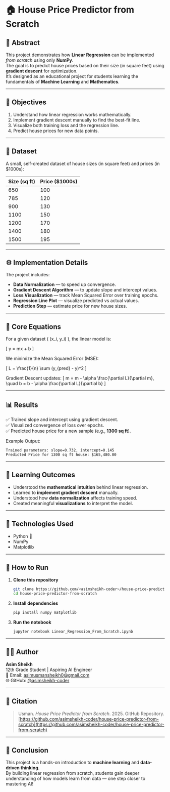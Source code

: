 # 🏠 House Price Predictor from Scratch

## 📄 Abstract
This project demonstrates how **Linear Regression** can be implemented *from scratch* using only **NumPy**.  
The goal is to predict house prices based on their size (in square feet) using **gradient descent** for optimization.  
It’s designed as an educational project for students learning the fundamentals of **Machine Learning** and **Mathematics**.

---

## 🎯 Objectives
1. Understand how linear regression works mathematically.
2. Implement gradient descent manually to find the best-fit line.
3. Visualize both training loss and the regression line.
4. Predict house prices for new data points.

---

## 🧩 Dataset
A small, self-created dataset of house sizes (in square feet) and prices (in $1000s):

| Size (sq ft) | Price ($1000s) |
|---------------|----------------|
| 650 | 100 |
| 785 | 120 |
| 900 | 130 |
| 1100 | 150 |
| 1200 | 170 |
| 1400 | 180 |
| 1500 | 195 |

---

## ⚙️ Implementation Details
The project includes:
- **Data Normalization** — to speed up convergence.  
- **Gradient Descent Algorithm** — to update slope and intercept values.  
- **Loss Visualization** — track Mean Squared Error over training epochs.  
- **Regression Line Plot** — visualize predicted vs actual values.  
- **Prediction Step** — estimate price for new house sizes.

---

## 🧮 Core Equations
For a given dataset \( (x_i, y_i) \), the linear model is:

\[ y = mx + b \]

We minimize the Mean Squared Error (MSE):

\[ L = \frac{1}{n} \sum (y_{pred} - y)^2 \]

Gradient Descent updates:
\[ m = m - \alpha \frac{\partial L}{\partial m}, \quad b = b - \alpha \frac{\partial L}{\partial b} \]

---

## 📊 Results
✅ Trained slope and intercept using gradient descent.  
✅ Visualized convergence of loss over epochs.  
✅ Predicted house price for a new sample (e.g., **1300 sq ft**).  

Example Output:
```
Trained parameters: slope=0.732, intercept=0.145
Predicted Price for 1300 sq ft house: $165,480.00
```

---

## 🧠 Learning Outcomes
- Understood the **mathematical intuition** behind linear regression.
- Learned to **implement gradient descent** manually.  
- Understood how **data normalization** affects training speed.
- Created meaningful **visualizations** to interpret the model.

---

## 🧪 Technologies Used
- Python 🐍  
- NumPy  
- Matplotlib  

---

## 🚀 How to Run
1. **Clone this repository**
   ```bash
   git clone https://github.com/<asimsheikh-coder>/house-price-predictor-from-scratch.git
   cd house-price-predictor-from-scratch
   ```
2. **Install dependencies**
   ```bash
   pip install numpy matplotlib
   ```
3. **Run the notebook**
   ```bash
   jupyter notebook Linear_Regression_From_Scratch.ipynb
   ```

---

## 🧑‍💻 Author
**Asim Sheikh**  
12th Grade Student | Aspiring AI Engineer  
📧 Email: asimusmansheikh0@gmail.com  
🌐 GitHub: [@asimsheikh-coder](https://github.com/asimsheikh-coder)

---

## 🔖 Citation
> Usman. *House Price Predictor from Scratch*. 2025. GitHub Repository.  
> [https://github.com/asimsheikh-coder/house-price-predictor-from-scratch](https://github.com/asimsheikh-coder/house-price-predictor-from-scratch)

---

## 🏁 Conclusion
This project is a hands-on introduction to **machine learning** and **data-driven thinking**.  
By building linear regression from scratch, students gain deeper understanding of how models learn from data — one step closer to mastering AI!
